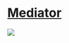 # [Mediator](https://en.wikipedia.org/wiki/Mediator_pattern)
![](https://upload.wikimedia.org/wikipedia/commons/9/92/W3sDesign_Mediator_Design_Pattern_UML.jpg)